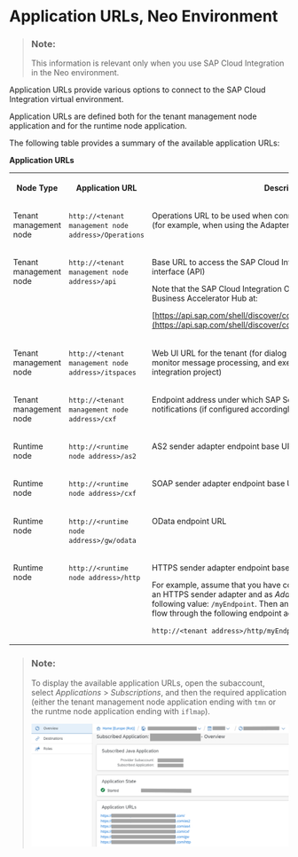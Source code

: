 <!-- loiode848be89bfa4fb1a570f5b526ba2527 -->

# Application URLs, Neo Environment

> ### Note:  
> This information is relevant only when you use SAP Cloud Integration in the Neo environment.

Application URLs provide various options to connect to the SAP Cloud Integration virtual environment.

Application URLs are defined both for the tenant management node application and for the runtime node application.

The following table provides a summary of the available application URLs:

**Application URLs**


<table>
<tr>
<th valign="top">

Node Type



</th>
<th valign="top">

Application URL



</th>
<th valign="top">

Description



</th>
</tr>
<tr>
<td valign="top">

Tenant management node



</td>
<td valign="top">

`http://<tenant management node address>/Operations` 



</td>
<td valign="top">

Operations URL to be used when connecting to the tenant using Eclipse \(for example, when using the Adapter Development Kit\)



</td>
</tr>
<tr>
<td valign="top">

Tenant management node



</td>
<td valign="top">

`http://<tenant management node address>/api` 



</td>
<td valign="top">

Base URL to access the SAP Cloud Integration application programming interface \(API\)

Note that the SAP Cloud Integration OData API is published on the SAP Business Accelerator Hub at:

[https://api.sap.com/shell/discover/contentpackage/CloudIntegrationAPI](https://api.sap.com/shell/discover/contentpackage/CloudIntegrationAPI)



</td>
</tr>
<tr>
<td valign="top">

Tenant management node



</td>
<td valign="top">

`http://<tenant management node address>/itspaces` 



</td>
<td valign="top">

Web UI URL for the tenant \(for dialog users to design integration flows, monitor message processing, and execute additional tasks within an integration project\)



</td>
</tr>
<tr>
<td valign="top">

Tenant management node



</td>
<td valign="top">

`http://<tenant management node address>/cxf` 



</td>
<td valign="top">

Endpoint address under which SAP Solution Manager can retrieve alert notifications \(if configured accordingly\)



</td>
</tr>
<tr>
<td valign="top">

Runtime node



</td>
<td valign="top">

`http://<runtime node address>/as2` 



</td>
<td valign="top">

AS2 sender adapter endpoint base URL



</td>
</tr>
<tr>
<td valign="top">

Runtime node



</td>
<td valign="top">

`http://<runtime node address>/cxf` 



</td>
<td valign="top">

SOAP sender adapter endpoint base URL



</td>
</tr>
<tr>
<td valign="top">

Runtime node



</td>
<td valign="top">

`http://<runtime node address>/gw/odata` 



</td>
<td valign="top">

OData endpoint URL



</td>
</tr>
<tr>
<td valign="top">

Runtime node



</td>
<td valign="top">

`http://<runtime node address>/http` 



</td>
<td valign="top">

HTTPS sender adapter endpoint base URL

For example, assume that you have configured an integration flow with an HTTPS sender adapter and as *Address* you have specified the following value: `/myEndpoint`. Then an HTTP client can call this integration flow through the following endpoint address:

`http://<tenant address>/http/myEndpoint`



</td>
</tr>
</table>

> ### Note:  
> To display the available application URLs, open the subaccount, select *Applications* \> *Subscriptions*, and then the required application \(either the tenant management node application ending with `tmn` or the runtme node application ending with `iflmap`\).
> 
> ![](images/Application_URLS_54ded81.png)

